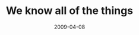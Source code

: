 ---
layout: base.njk
title : 'We know all of the things' 
view_title : 'We know all of the things' 
year : '2009' 
date : '2009-04-08' 
img_file : '/drawing/weknowallofthethings.png' 
html_file : 'weknowallofthethings' 
next_html : 'itsmybirthdayhappybirthdaytome.html' 
year_order : '123' 
permalink : "title/{{html_file}}.html"
---